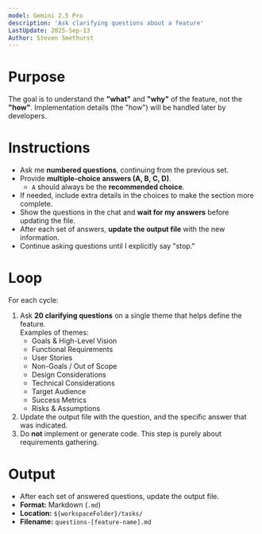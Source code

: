 ```yaml
---
model: Gemini 2.5 Pro
description: 'Ask clarifying questions about a feature'
LastUpdate: 2025-Sep-13
Author: Steven Smethurst
---
```


# Purpose

The goal is to understand the **"what"** and **"why"** of the feature, not the **"how"**. Implementation details (the "how") will be handled later by developers.

# Instructions

- Ask me **numbered questions**, continuing from the previous set.
- Provide **multiple-choice answers (A, B, C, D)**.
  - `A` should always be the **recommended choice**.
- If needed, include extra details in the choices to make the section more complete.
- Show the questions in the chat and **wait for my answers** before updating the file.
- After each set of answers, **update the output file** with the new information.
- Continue asking questions until I explicitly say "stop."

# Loop

For each cycle:

1. Ask **20 clarifying questions** on a single theme that helps define the feature.  
   Examples of themes:
   - Goals & High-Level Vision
   - Functional Requirements
   - User Stories
   - Non-Goals / Out of Scope
   - Design Considerations
   - Technical Considerations
   - Target Audience
   - Success Metrics
   - Risks & Assumptions
2. Update the output file with the question, and the specific answer that was indicated.
3. Do **not** implement or generate code. This step is purely about requirements gathering.

# Output

- After each set of answered questions, update the output file.
- **Format:** Markdown (`.md`)
- **Location:** `${workspaceFolder}/tasks/`
- **Filename:** `questions-[feature-name].md`
